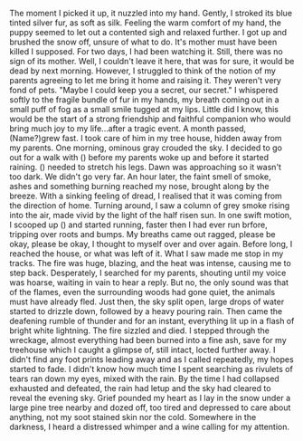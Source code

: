 The moment I picked it up, it nuzzled into my hand. Gently, I stroked its blue tinted silver fur, as soft as silk. Feeling the warm comfort of my hand, the puppy seemed to let out a contented sigh and relaxed further. I got up and brushed the snow off, unsure of what to do. It's mother must have been killed I supposed. For two days, I had been watching it. Still, there was no sign of its mother. Well, I couldn't leave it here, that was for sure, it would be dead by next morning. However, I struggled to think of the notion of my parents agreeing to let me bring it home and raising it. They weren't very fond of pets. "Maybe I could keep you a secret, our secret." I whispered softly to the fragile bundle of fur in my hands, my breath coming out in a small puff of fog as a small smile tugged at my lips.
Little did I know, this would be the start of a strong friendship and faithful companion who would bring much joy to my life...after a tragic event.
A month passed, (Name?)grew fast. I took care of him in my tree house, hidden away from my parents. 
One morning, ominous gray crouded the sky. I decided to go out for a walk with () before my parents woke up and before it started raining. () needed to stretch his legs. Dawn was approaching so it wasn't too dark. We didn't go very far. An hour later, the faint smell of smoke, ashes and something burning reached my nose, brought along by the breeze. With a sinking feeling of dread, I realised that it was coming from the direction of home. Turning around, I saw a column of grey smoke rising into the air, made vivid by the light of the half risen sun. In one swift motion, I scooped up () and started running, faster then I had ever run brfore, tripping over roots and bumps. My breaths came out ragged, please be okay, please be okay, I thought to myself over and over again.
Before long, I reached the house, or what was left of it. What I saw made me stop in my tracks. The fire was huge, blazing, and the heat was intense, causing me to step back. Desperately, I searched for my parents, shouting until my voice was hoarse, waiting in vain to hear a reply. But no, the only sound was that of the flames, even the surrounding woods had gone quiet, the animals must have already fled. Just then, the sky split open, large drops of water started to drizzle down, followed by a heavy pouring rain. Then came the deafening rumble of thunder and for an instant, everything lit up in a flash of bright white lightning. The fire sizzled and died. I stepped through the wreckage, almost everything had been burned into a fine ash, save for my treehouse which I caught a glimpse of, still intact, locted further away. I didn't find any foot prints leading away and as I called repeatedly, my hopes started to fade. I didn't know how much time I spent searching as rivulets of tears ran down my eyes, mixed with the rain. By the time I had collapsed exhausted and defeated, the rain had letup and the sky had cleared to reveal the evening sky. Grief pounded my heart as I lay in the snow under a large pine tree nearby and dozed off, too tired and depressed to care about anything, not my soot stained skin nor the cold.
Somewhere in the darkness, I heard a distressed whimper and a wine calling for my attention.

